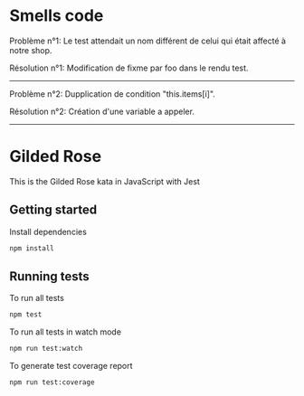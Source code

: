 # Smells code

Problème n°1:
  Le test attendait un nom différent de celui qui était affecté à notre shop.

Résolution n°1:
  Modification de fixme par foo dans le rendu test.

-----------------------------------------------------------------------

Problème n°2:
  Dupplication de condition "this.items[i]".

Résolution n°2:
  Création d'une variable a appeler.

-----------------------------------------------------------------------



# Gilded Rose

This is the Gilded Rose kata in JavaScript with Jest

## Getting started

Install dependencies

```sh
npm install
```

## Running tests

To run all tests

```sh
npm test
```

To run all tests in watch mode

```sh
npm run test:watch
```

To generate test coverage report

```sh
npm run test:coverage
```
